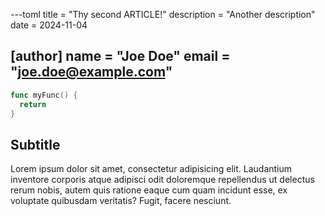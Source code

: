 ---toml
title = "Thy second ARTICLE!"
description = "Another description"
date = 2024-11-04

[author]
name = "Joe Doe"
email = "joe.doe@example.com"
---

```go
func myFunc() {
  return
}
```

## Subtitle

Lorem ipsum dolor sit amet, consectetur adipisicing elit. Laudantium inventore corporis atque adipisci odit doloremque repellendus ut delectus rerum nobis, autem quis ratione eaque cum quam incidunt esse, ex voluptate quibusdam veritatis? Fugit, facere nesciunt.
